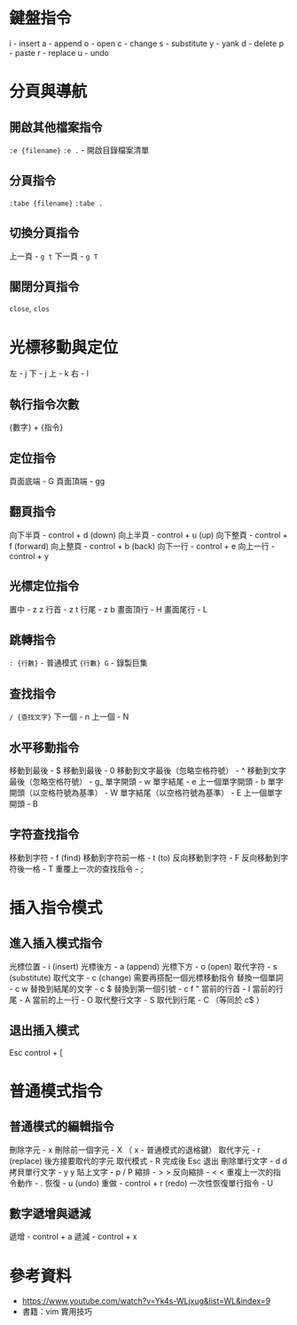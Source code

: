 # 鍵盤指令
i - insert
a - append
o - open
c - change
s - substitute
y - yank
d - delete
p - paste
r - replace
u - undo

# 分頁與導航
## 開啟其他檔案指令
`:e {filename}`
`:e .` - 開啟目錄檔案清單
## 分頁指令
`:tabe {filename}`
`:tabe .`
## 切換分頁指令
上一頁 - `g t`
下一頁 - `g T`
## 關閉分頁指令
`close`, `clos`

# 光標移動與定位
左 - j
下 - j
上 - k
右 - l
## 執行指令次數
{數字} + {指令}
## 定位指令
頁面底端 - G
頁面頂端 - gg
## 翻頁指令
向下半頁 - control + d (down)
向上半頁 - control + u (up)
向下整頁 - control + f (forward)
向上整頁 - control + b (back)
向下一行 - control + e
向上一行 - control + y
## 光標定位指令
置中 - z z
行首 - z t
行尾 - z b
畫面頂行 - H
畫面尾行 - L
## 跳轉指令
`: {行數}` - 普通模式
`{行數} G` - 錄製巨集
## 查找指令
`/ {查找文字}`
下一個 - n
上一個 - N
## 水平移動指令
移動到最後 - $
移動到最後 - 0
移動到文字最後（忽略空格符號） - ^
移動到文字最後（忽略空格符號） - g_
單字開頭 - w
單字結尾 - e
上一個單字開頭 - b
單字開頭（以空格符號為基準） - W
單字結尾（以空格符號為基準） - E
上一個單字開頭 - B
## 字符查找指令
移動到字符 - f (find)
移動到字符前一格 - t (to)
反向移動到字符 - F
反向移動到字符後一格 - T
重覆上一次的查找指令 - ;

# 插入指令模式
## 進入插入模式指令
光標位置 - i (insert)
光標後方 - a (append)
光標下方 - o (open)
取代字符 - s (substitute)
取代文字 - c (change) 需要再搭配一個光標移動指令
替換一個單詞 - c w
替換到結尾的文字 - c $
替換到第一個引號 - c f "
當前的行首 - I
當前的行尾 - A
當前的上一行 - O
取代整行文字 - S
取代到行尾 - C （等同於 c$ ）
## 退出插入模式
Esc
control + \[

# 普通模式指令
## 普通模式的編輯指令
刪除字元 - x
刪除前一個字元 - X
（ x - 普通模式的退格鍵）
取代字元 - r (replace) 後方接要取代的字元
取代模式 - R 完成後 Esc 退出
刪除單行文字 - d d
拷貝單行文字 - y y
貼上文字 - p / P
縮排 - > >
反向縮排 - < <
重複上一次的指令動作 - .
恢復 - u (undo)
重做 - control + r (redo)
一次性恢復單行指令 - U
## 數字遞增與遞減
遞增 - control + a
遞減 - control + x

# 參考資料
- https://www.youtube.com/watch?v=Yk4s-WLjxug&list=WL&index=9
- 書籍：vim 實用技巧